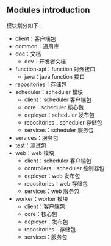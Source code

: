 ## Modules introduction

模块划分如下：

- client：客户端包
- common：通用库
- doc：文档
  - dev：开发者文档
- function-api：function 对外接口
  - java：java function 接口
- repositories：存储包
- scheduler：scheduler 模块
  - client：scheduler 客户端包
  - core：scheduler 核心包
  - deployer：scheduler 发布包
  - repositories：scheduler 存储包
  - services：scheduler 服务包
- services：服务包
- test：测试包
- web：web 模块
  - client：scheduler 客户端包
  - controllers：scheduler 控制器包
  - deployer：web 发布包
  - repositories：web 存储包
  - services：web 服务包
- worker：worker 模块
  - client：客户端包
  - core：核心包
  - deployer：发布包
  - repositories：存储包
  - services：服务包